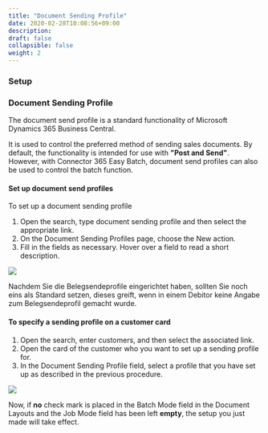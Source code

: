 ```yaml
---
title: "Document Sending Profile"
date: 2020-02-28T10:08:56+09:00
description: 
draft: false
collapsible: false
weight: 2
---
```

### Setup

### Document Sending Profile

The document send profile is a standard functionality of Microsoft Dynamics 365 Business Central.

It is used to control the preferred method of sending sales documents. By default, the functionality is intended for use with **"Post and Send"**. However, with Connector 365 Easy Batch, document send profiles can also be used to control the batch function.

#### Set up document send profiles

To set up a document sending profile

1. Open the search, type document sending profile and then select the appropriate link.
2. On the Document Sending Profiles page, choose the New action.
3. Fill in the fields as necessary. Hover over a field to read a short description.

![](images/apps/easydocumentsendingen.PNG)

Nachdem Sie die Belegsendeprofile eingerichtet haben, sollten Sie noch eins als Standard setzen, dieses greift, wenn in einem Debitor keine Angabe zum Belegsendeprofil gemacht wurde.

#### To specify a sending profile on a customer card

1. Open the search, enter customers, and then select the associated link.
2. Open the card of the customer who you want to set up a sending profile for.
3. In the Document Sending Profile field, select a profile that you have set up as described in the previous procedure.

![](images/apps/easydocumentcustomeren.PNG)

Now, if **no** check mark is placed in the Batch Mode field in the Document Layouts and the Job Mode field has been left **empty**, the setup you just made will take effect.





